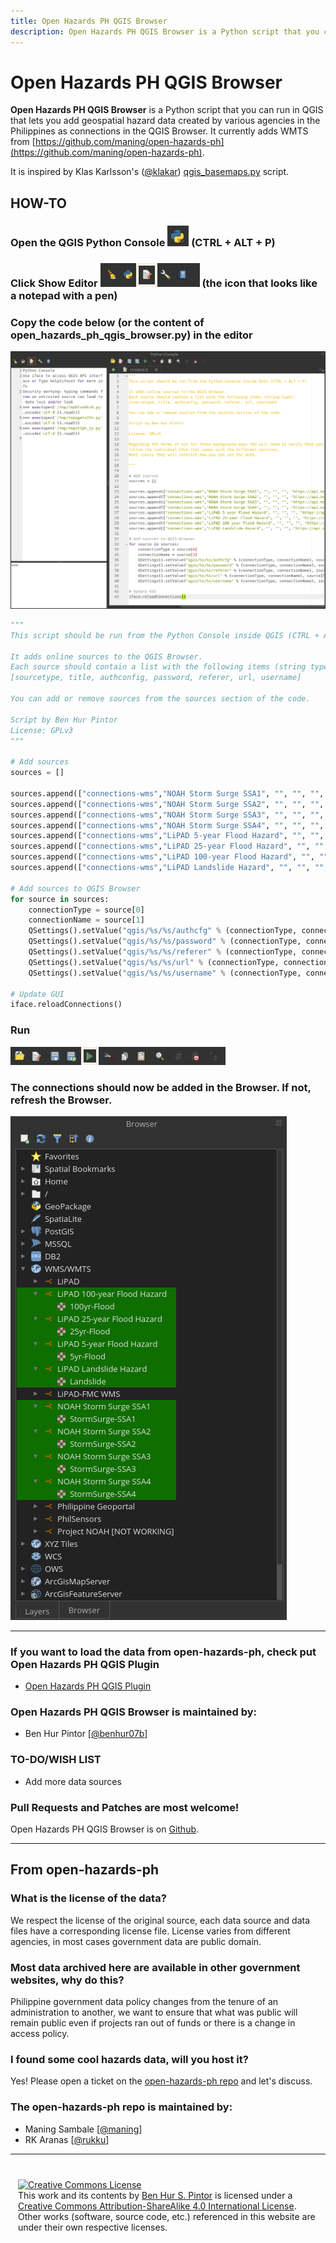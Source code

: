 ```yaml
---
title: Open Hazards PH QGIS Browser
description: Open Hazards PH QGIS Browser is a Python script that you can run in QGIS that lets you add geospatial hazard data created by various agencies in the Philippines as connections in the QGIS Browser.
---
```

# Open Hazards PH QGIS Browser
**Open Hazards PH QGIS Browser** is a Python script that you can run in QGIS that lets you add geospatial hazard data created by various agencies in the Philippines as connections in the QGIS Browser. It currently adds WMTS from [https://github.com/maning/open-hazards-ph](https://github.com/maning/open-hazards-ph).

It is inspired by Klas Karlsson's ([@klakar](https://github.com/klakar)) [qgis_basemaps.py](https://github.com/klakar/QGIS_resources/blob/master/collections/Geosupportsystem/python/qgis_basemaps.py) script.

## HOW-TO
### Open the QGIS Python Console ![Python Console](https://raw.githubusercontent.com/benhur07b/open-hazards-ph-qgis-browser/gh-pages/static/images/py.png) (CTRL + ALT + P)
### Click Show Editor  ![Show Editor](https://raw.githubusercontent.com/benhur07b/open-hazards-ph-qgis-browser/gh-pages/static/images/ed.png) (the icon that looks like a notepad with a pen)
### Copy the code below (or the content of open_hazards_ph_qgis_browser.py) in the editor
![Copy code to Editor](https://raw.githubusercontent.com/benhur07b/open-hazards-ph-qgis-browser/gh-pages/static/images/ohphqb-py.png)


```python
"""
This script should be run from the Python Console inside QGIS (CTRL + ALT + P).

It adds online sources to the QGIS Browser.
Each source should contain a list with the following items (string type):
[sourcetype, title, authconfig, password, referer, url, username]

You can add or remove sources from the sources section of the code.

Script by Ben Hur Pintor
License: GPLv3
"""

# Add sources
sources = []

sources.append(["connections-wms","NOAH Storm Surge SSA1", "", "", "", "https://api.mapbox.com/styles/v1/osmph/cjqn7kn24phua2rpb4bronsjf/wmts?access_token=sk.eyJ1Ijoib3NtcGgiLCJhIjoiY2pxbjF6czN2MGllbTQ4bXVuOW44ZDlpbSJ9.pUqHal3xOR1yZUaM6LbLkg", ""])
sources.append(["connections-wms","NOAH Storm Surge SSA2", "", "", "", "https://api.mapbox.com/styles/v1/osmph/cjqn7ea9yphon2rpb8fbgkakw/wmts?access_token=sk.eyJ1Ijoib3NtcGgiLCJhIjoiY2pxbjF6czN2MGllbTQ4bXVuOW44ZDlpbSJ9.pUqHal3xOR1yZUaM6LbLkg", ""])
sources.append(["connections-wms","NOAH Storm Surge SSA3", "", "", "", "https://api.mapbox.com/styles/v1/osmph/cjqn7blqv00rl2rru9wm6fpbm/wmts?access_token=sk.eyJ1Ijoib3NtcGgiLCJhIjoiY2pxbjF6czN2MGllbTQ4bXVuOW44ZDlpbSJ9.pUqHal3xOR1yZUaM6LbLkg", ""])
sources.append(["connections-wms","NOAH Storm Surge SSA4", "", "", "", "https://api.mapbox.com/styles/v1/osmph/cjqn2fijg158t2smhiqyoq5e1/wmts?access_token=sk.eyJ1Ijoib3NtcGgiLCJhIjoiY2pxbjF6czN2MGllbTQ4bXVuOW44ZDlpbSJ9.pUqHal3xOR1yZUaM6LbLkg", ""])
sources.append(["connections-wms","LiPAD 5-year Flood Hazard", "", "", "", "https://api.mapbox.com/styles/v1/osmph/cjqrqpuiq3dl12rscralpdxyo/wmts?access_token=sk.eyJ1Ijoib3NtcGgiLCJhIjoiY2pxbjF6czN2MGllbTQ4bXVuOW44ZDlpbSJ9.pUqHal3xOR1yZUaM6LbLkg", ""])
sources.append(["connections-wms","LiPAD 25-year Flood Hazard", "", "", "", "https://api.mapbox.com/styles/v1/osmph/cjqrvwop80jpm2sqy4zu9v3c6/wmts?access_token=sk.eyJ1Ijoib3NtcGgiLCJhIjoiY2pxbjF6czN2MGllbTQ4bXVuOW44ZDlpbSJ9.pUqHal3xOR1yZUaM6LbLkg", ""])
sources.append(["connections-wms","LiPAD 100-year Flood Hazard", "", "", "", "https://api.mapbox.com/styles/v1/osmph/cjqrynb300m522sper0emmgs6/wmts?access_token=sk.eyJ1Ijoib3NtcGgiLCJhIjoiY2pxbjF6czN2MGllbTQ4bXVuOW44ZDlpbSJ9.pUqHal3xOR1yZUaM6LbLkg", ""])
sources.append(["connections-wms","LiPAD Landslide Hazard", "", "", "", "https://api.mapbox.com/styles/v1/osmph/cjqthna5u1mxq2rpcmg7ihe8h/wmts?access_token=sk.eyJ1Ijoib3NtcGgiLCJhIjoiY2pxbjF6czN2MGllbTQ4bXVuOW44ZDlpbSJ9.pUqHal3xOR1yZUaM6LbLkg", ""])

# Add sources to QGIS Browser
for source in sources:
	connectionType = source[0]
	connectionName = source[1]
	QSettings().setValue("qgis/%s/%s/authcfg" % (connectionType, connectionName), source[2])
	QSettings().setValue("qgis/%s/%s/password" % (connectionType, connectionName), source[3])
	QSettings().setValue("qgis/%s/%s/referer" % (connectionType, connectionName), source[4])
	QSettings().setValue("qgis/%s/%s/url" % (connectionType, connectionName), source[5])
	QSettings().setValue("qgis/%s/%s/username" % (connectionType, connectionName), source[6])

# Update GUI
iface.reloadConnections()

```

### Run
![Run](https://raw.githubusercontent.com/benhur07b/open-hazards-ph-qgis-browser/gh-pages/static/images/run.png)

### The connections should now be added in the Browser. If not, refresh the Browser.
![Run](https://raw.githubusercontent.com/benhur07b/open-hazards-ph-qgis-browser/gh-pages/static/images/browser.png)

----
### If you want to load the data from open-hazards-ph, check put Open Hazards PH QGIS Plugin
* [Open Hazards PH QGIS Plugin](https://github.com/benhur07b/open-hazards-ph-qgis)

### Open Hazards PH QGIS Browser is maintained by:
* Ben Hur Pintor [[@benhur07b](https://github.com/benhur07b)]

### TO-DO/WISH LIST
* Add more data sources

### Pull Requests and Patches are most welcome!
Open Hazards PH QGIS Browser is on [Github](https://github.com/benhur07b/open-hazards-ph-qgis-browser).

----
## From open-hazards-ph
### What is the license of the data?
We respect the license of the original source, each data source and data files have a corresponding license file. License varies from different agencies, in most cases government data are public domain.

### Most data archived here are available in other government websites, why do this?
Philippine government data policy changes from the tenure of an administration to another, we want to ensure that what was public will remain public even if projects ran out of funds or there is a change in access policy.

### I found some cool hazards data, will you host it?
Yes! Please open a ticket on the [open-hazards-ph repo](https://github.com/maning/open-hazards-ph) and let's discuss.

### The open-hazards-ph repo is maintained by:
* Maning Sambale [[@maning](https://github.com/maning)]
* RK Aranas [[@rukku](https://github.com/rukku)]

---
<div style='padding: 12px'>
    <p class='small'>
    <a rel='license' href='http://creativecommons.org/licenses/by-sa/4.0/'><img class='mb-2' alt='Creative Commons License' style='border-width:0' src='https://i.creativecommons.org/l/by-sa/4.0/80x15.png' /></a>
    <br/>
    This work and its contents by <a xmlns:cc='http://creativecommons.org/ns#' href='https://bnhr.xyz' property='cc:attributionName' rel='cc:attributionURL'>Ben Hur S. Pintor</a> is licensed under a <a rel='license' href='http://creativecommons.org/licenses/by-sa/4.0/'>Creative Commons Attribution-ShareAlike 4.0 International License</a>.<br>
    Other works (software, source code, etc.) referenced in this website are under their own respective licenses.<br>
    </p>
</div>
